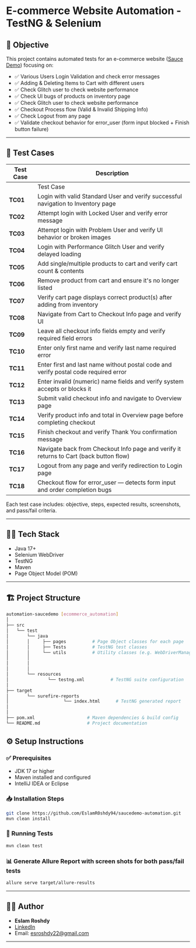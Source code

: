 # E-commerce Website Automation - TestNG & Selenium

## 🎯 Objective
This project contains automated tests for an e-commerce website ([Sauce Demo](https://https://www.saucedemo.com)) focusing on:
- ✅ Various Users Login  Validation and check error messages
- ✅ Adding & Deleting Items to Cart with different users
- ✅ Check Glitch user to check website performance
- ✅ Check UI bugs of products on inventory page
- ✅ Check Glitch user to check website performance
- ✅ Checkout Process flow (Valid & Invalid Shipping Info)
- ✅ Check Logout from any page
- ✅ Validate checkout behavior for error_user (form input blocked + Finish button failure)

---

## 🧪 Test Cases
| Test Case | Description |
|-----------|------------|
|           | Test Case | Description                                                                            |
| **TC01**  | Login with valid Standard User and verify successful navigation to Inventory page      |
| **TC02**  | Attempt login with Locked User and verify error message                                |
| **TC03**  | Attempt login with Problem User and verify UI behavior or broken images                |
| **TC04**  | Login with Performance Glitch User and verify delayed loading                          |
| **TC05**  | Add single/multiple products to cart and verify cart count & contents                  |
| **TC06**  | Remove product from cart and ensure it's no longer listed                              |
| **TC07**  | Verify cart page displays correct product(s) after adding from inventory               |
| **TC08**  | Navigate from Cart to Checkout Info page and verify UI                                 |
| **TC09**  | Leave all checkout info fields empty and verify required field errors                  |
| **TC10**  | Enter only first name and verify last name required error                              |
| **TC11**  | Enter first and last name without postal code and verify postal code required error    |
| **TC12**  | Enter invalid (numeric) name fields and verify system accepts or blocks it             |
| **TC13**  | Submit valid checkout info and navigate to Overview page                               |
| **TC14**  | Verify product info and total in Overview page before completing checkout              |
| **TC15**  | Finish checkout and verify Thank You confirmation message                              |
| **TC16**  | Navigate back from Checkout Info page and verify it returns to Cart (back button flow) |
| **TC17**  | Logout from any page and verify redirection to Login page                              |
| **TC18**  | Checkout flow for error_user — detects form input and order completion bugs  


Each test case includes: objective, steps, expected results, screenshots, and pass/fail criteria.

---

## 🧑‍💻 Tech Stack
- Java 17+
- Selenium WebDriver
- TestNG
- Maven
- Page Object Model (POM)

---

## 🏗️ Project Structure

```bash
automation-saucedemo [ecommerce_automation]
│
├── src
│   └── test
│       └── java
│       │     ├── pages          # Page Object classes for each page
│       │     ├── Tests          # TestNG test classes
│       │     └── utils          # Utility classes (e.g. WebDriverManager)
│       │ 
│       │
│       │
│       └── resources
│               └── testng.xml          # TestNG suite configuration
│
├── target
│       └── surefire-reports
│                     └── index.html      # TestNG generated report
│                              
│
├── pom.xml                    # Maven dependencies & build config
└── README.md                  # Project documentation
```
## ⚙️ Setup Instructions

### ✅ Prerequisites
- JDK 17 or higher
- Maven installed and configured
- IntelliJ IDEA or Eclipse

### 📥 Installation Steps
```bash
git clone https://github.com/EslamR0shdy94/saucedemo-automation.git
mvn clean install
```

### 🧪 Running Tests
```bash
mvn clean test
```
### 📊 Generate Allure Report with screen shots for both pass/fail tests
```bash
allure serve target/allure-results
```
---

## 👨‍💻 Author

- **Eslam Roshdy**
- [LinkedIn](www.linkedin.com/in/eslam-roshdy-a638b2175)
- Email: esroshdy22@gmail.com

---